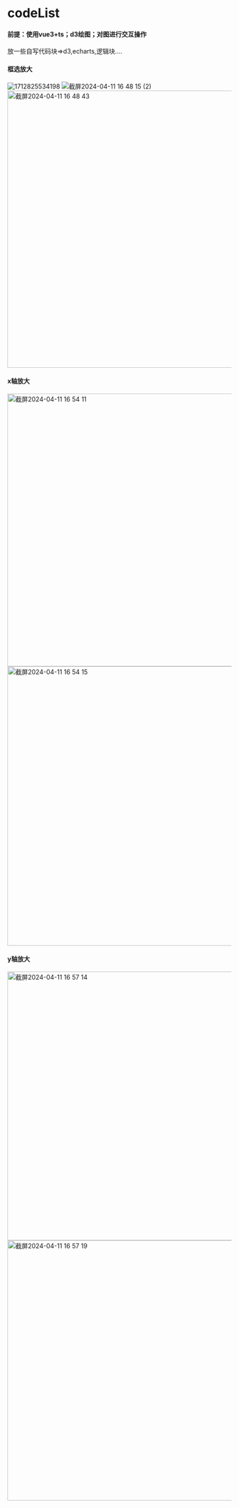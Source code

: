 # codeList
#### 前提：使用vue3+ts；d3绘图；对图进行交互操作
放一些自写代码块=>d3,echarts,逻辑块....


#### 框选放大

![1712825534198](https://github.com/xtt-nora/codeList/assets/100661009/0044d3f7-1a9e-4611-96a0-884912fcf916)
![截屏2024-04-11 16 48 15 (2)](https://github.com/xtt-nora/codeList/assets/100661009/59e5c1cc-9db7-49be-b76e-cc8c27488434)
<img width="622" alt="截屏2024-04-11 16 48 43" src="https://github.com/xtt-nora/codeList/assets/100661009/6175399c-e0f5-4732-af7f-408e9e5b5301">

#### x轴放大
<img width="612" alt="截屏2024-04-11 16 54 11" src="https://github.com/xtt-nora/codeList/assets/100661009/1e723d12-a53d-4c69-8249-124883ae9e1f">
<img width="627" alt="截屏2024-04-11 16 54 15" src="https://github.com/xtt-nora/codeList/assets/100661009/bd9d52da-4b2c-4c63-9490-540cfbc2242f">

#### y轴放大
<img width="603" alt="截屏2024-04-11 16 57 14" src="https://github.com/xtt-nora/codeList/assets/100661009/25991a7c-6e5c-42a5-a8bb-dbf512797543">
<img width="584" alt="截屏2024-04-11 16 57 19" src="https://github.com/xtt-nora/codeList/assets/100661009/6c659c12-33cd-4dbb-8cc7-6b8e1c3617e3">
